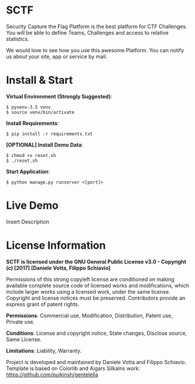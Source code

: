 # SCTF
Security Capture the Flag Platform is the best platform for CTF Challenges. You will be able to define Teams, Challenges and access to relative statistics. 

We would love to see how you use this awesome Platform. You can notify us about your site, app or service by mail. 

# Install & Start
<b>Virtual Environment (Strongly Suggested)</b>: 
	
	$ pyvenv-3.5 venv
	$ source venv/bin/activate

<b>Install Requirements</b>:

	$ pip install -r requirements.txt
	
<b>[OPTIONAL] Install Demo Data</b>:
	
	$ chmod +x reset.sh
	$ ./reset.sh

<b>Start Application</b>:
	
	$ python manage.py runserver <[port]>

# Live Demo
Insert Description

# License Information
<b>SCTF is licensed under the GNU General Public License v3.0 - Copyright (c) [2017] [Daniele Votta, Filippo Schiavio]</b>

Permissions of this strong copyleft license are conditioned on making available complete source code of licensed works and modifications, which include larger works using a licensed work, under the same license. Copyright and license notices must be preserved. Contributors provide an express grant of patent rights.

<b>Permissions</b>: Commercial use, Modification, Distribution, Patent use, Private use.

<b>Conditions</b>: License and copyright notice, State changes, Disclose source, Same License.

<b>Limitations</b>: Liability, Warranty.

Project is developed and maintained by Daniele Votta and Filippo Schiavio.
Template is based on Colorlib and Aigars Silkalns work: https://github.com/puikinsh/gentelella
